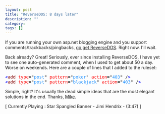 ```yaml
---
layout: post
title: "ReverseDOS: 8 days later"
description: ""
category: 
tags: []
---
```

<p>If you are running your own asp.net blogging engine and you support 
comments/trackbacks/pingbacks, <a href="http://angrypets.com/tools/rdos/">go get 
ReverseDOS</a>. Right now. I'll wait.</p>
<p>Back already? Great! Seriously, ever since installing ReverseDOS, I have 
yet to see one auto-generated comment, when I used to get about 50 a 
day. Worse on weekends. Here are a couple of lines that I added to the 
ruleset:</p>
<p><pre><span style="COLOR: blue">&lt;</span><span style="COLOR: maroon">add</span> <span style="COLOR: red">type</span>="<span style="COLOR: dodgerblue">post</span>" <span style="COLOR: red">pattern</span>="<span style="COLOR: dodgerblue">poker</span>" <span style="COLOR: red">action</span>="<span style="COLOR: dodgerblue">403</span>" /<span style="COLOR: blue">&gt;</span>
<span style="COLOR: blue">&lt;</span><span style="COLOR: maroon">add</span> <span style="COLOR: red">type</span>="<span style="COLOR: dodgerblue">post</span>" <span style="COLOR: red">pattern</span>="<span style="COLOR: dodgerblue">blackjack</span>" <span style="COLOR: red">action</span>="<span style="COLOR: dodgerblue">403</span>" /<span style="COLOR: blue">&gt;</span></pre></p>
<p>Simple, right? It's usually the dead simple ideas that are the most elegant 
solutions in the end. Thanks, <a href="http://angrypets.com/blog/">Mike</a>.</p>
<p class="media">[ Currently Playing : Star Spangled Banner - Jimi Hendrix - 
(3:47) ]</p>